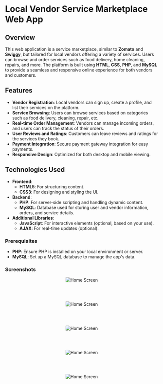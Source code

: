 # Local Vendor Service Marketplace Web App

## Overview
This web application is a service marketplace, similar to **Zomato** and **Swiggy**, but tailored for local vendors offering a variety of services. Users can browse and order services such as food delivery, home cleaning, repairs, and more. The platform is built using **HTML**, **CSS**, **PHP**, and **MySQL** to provide a seamless and responsive online experience for both vendors and customers.

## Features
- **Vendor Registration**: Local vendors can sign up, create a profile, and list their services on the platform.
- **Service Browsing**: Users can browse services based on categories such as food delivery, cleaning, repair, etc.
- **Real-time Order Management**: Vendors can manage incoming orders, and users can track the status of their orders.
- **User Reviews and Ratings**: Customers can leave reviews and ratings for the services they book.
- **Payment Integration**: Secure payment gateway integration for easy payments.
- **Responsive Design**: Optimized for both desktop and mobile viewing.

## Technologies Used
- **Frontend**:
  - **HTML5**: For structuring content.
  - **CSS3**: For designing and styling the UI.
- **Backend**:
  - **PHP**: For server-side scripting and handling dynamic content.
  - **MySQL**: Database used for storing user and vendor information, orders, and service details.
- **Additional Libraries**:
  - **JavaScript**: For interactive elements (optional, based on your use).
  - **AJAX**: For real-time updates (optional).

### Prerequisites
- **PHP**: Ensure PHP is installed on your local environment or server.
- **MySQL**: Set up a MySQL database to manage the app's data.

### Screenshots

<p align="center">
  <img src="Fixit.png" alt="Home Screen"/>
</p>
<br><br>
<p align="center">
  <img src="Fixit.png" alt="Home Screen"/>
</p>
<br><br>

<p align="center">
  <img src="Fixit.png" alt="Home Screen"/>
</p>
<br><br>

<p align="center">
  <img src="Fixit.png" alt="Home Screen"/>
</p>

<br><br>
<p align="center">
  <img src="Fixit.png" alt="Home Screen"/>
</p>

